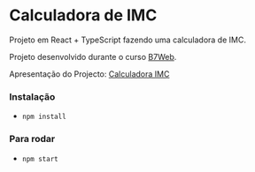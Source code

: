 # Calculadora de IMC

Projeto em React + TypeScript fazendo uma calculadora de IMC.

Projeto desenvolvido durante o curso [B7Web](https://b7web.com.br/fullstack).

Apresentação do Projecto: [Calculadora IMC](https://calcimc.alenilsonsouza.com.br)

### Instalação
- `npm install`

### Para rodar
- `npm start`